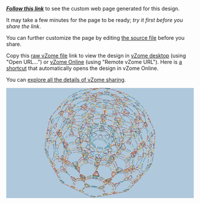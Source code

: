 
[***Follow this link***][post] to see the custom web page generated for this design.

It may take a few minutes for the page to be ready; *try it first before you share the link*.

You can further customize the page by editing [the source file][source] before you share.

Copy this [raw vZome file][raw] link to view the design in
[vZome desktop][vzome] (using "Open URL...") or [vZome Online][online] (using "Remote vZome URL").
Here is [a shortcut][urlonline] that automatically opens the design in vZome Online.

You can [explore all the details of vZome sharing][details].

[vzome]: https://www.vzome.com
[pages]: https://docs.github.com/en/pages
[online]: https://www.vzome.com/app
[details]: https://vzome.github.io/vzome/sharing.html#how-it-works

![Image](<demo-for-roice.png>)


[post]: <https://vorth.github.io/vzome-sharing/2021/12/01/demo-for-roice-17-59-02.html>
[source]: <https://github.com/vorth/vzome-sharing/edit/main/_posts/2021-12-01-demo-for-roice-17-59-02.md>
[urlonline]: <https://vzome.com/app?url=https://raw.githubusercontent.com/vorth/vzome-sharing/main/2021/12/01/17-59-02-demo-for-roice/demo-for-roice.vZome>
[raw]: <https://raw.githubusercontent.com/vorth/vzome-sharing/main/2021/12/01/17-59-02-demo-for-roice/demo-for-roice.vZome>
